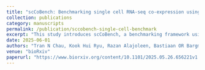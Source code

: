 ```yaml
---
title: "scCoBench: Benchmarking single cell RNA-seq co-expression using promoter-reporter lines"
collection: publications
category: manuscripts
permalink: /publication/sccobench-single-cell-benchmark
excerpt: "This study introduces scCoBench, a benchmarking framework using promoter-reporter lines to evaluate gene co-expression analysis in single-cell RNA-seq data, demonstrating that deep learning-based imputation significantly improves biologically meaningful co-expression patterns."
date: 2025-06-01
authors: "Tran N Chau, Kook Hui Ryu, Razan Alajoleen, Bastiaan OR Bargmann, John Schiefelbein, Song Li"
venue: "bioRxiv"
paperurl: "https://www.biorxiv.org/content/10.1101/2025.05.26.656221v1.full"
---
```

